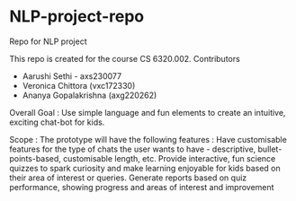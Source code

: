 # NLP-project-repo
Repo for NLP project

This repo is created for the course CS 6320.002. 
Contributors
- Aarushi Sethi - axs230077
- Veronica Chittora (vxc172330)
- Ananya Gopalakrishna (axg220262)

Overall Goal :
Use simple language and fun elements to create an intuitive, exciting chat-bot
for kids.

Scope :
The prototype will have the following features : 
Have customisable features for the type of chats the user wants to have -
descriptive, bullet-points-based, customisable length, etc.
Provide interactive, fun science quizzes to spark curiosity and make learning
enjoyable for kids based on their area of interest or queries.
Generate reports based on quiz performance, showing progress and areas of
interest and improvement
